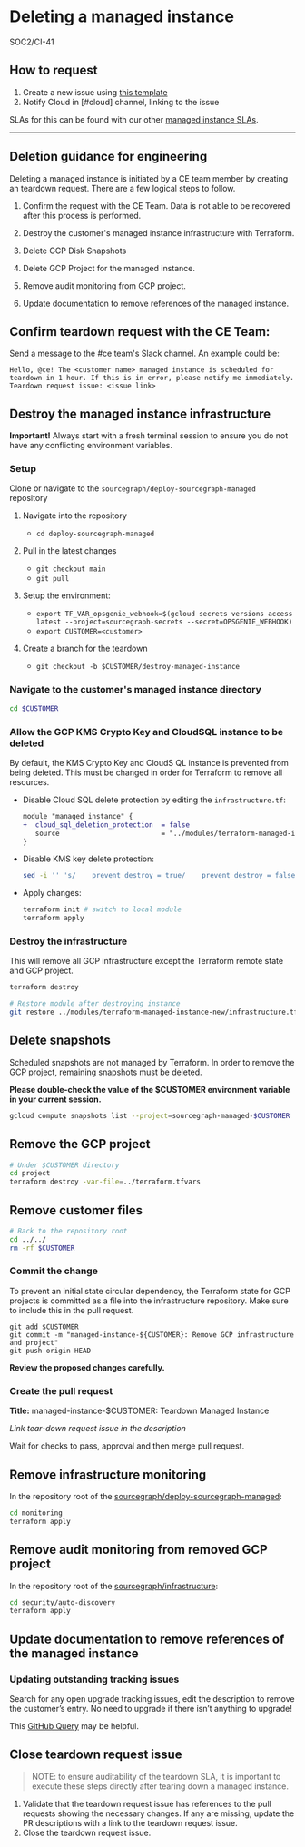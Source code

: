 # Deleting a managed instance

<span class="badge badge-note">SOC2/CI-41</span>

## How to request

1. Create a new issue using [this template](https://github.com/sourcegraph/customer/issues/new?assignees=&labels=team%2Fdevops&template=managed-instance-teardown.md&title=)
2. Notify Cloud in [#cloud] channel, linking to the issue

SLAs for this can be found with our other [managed instance SLAs](../index.md#slas-for-managed-instances).

---

## Deletion guidance for engineering

Deleting a managed instance is initiated by a CE team member by creating an teardown request. There are a few logical steps to follow.

1.  Confirm the request with the CE Team. Data is not able to be recovered after this process is performed.

1.  Destroy the customer's managed instance infrastructure with Terraform.
1.  Delete GCP Disk Snapshots
1.  Delete GCP Project for the managed instance.
1.  Remove audit monitoring from GCP project.
1.  Update documentation to remove references of the managed instance.

## Confirm teardown request with the CE Team:

Send a message to the #ce team's Slack channel. An example could be:

```
Hello, @ce! The <customer name> managed instance is scheduled for teardown in 1 hour. If this is in error, please notify me immediately.
Teardown request issue: <issue link>
```

## Destroy the managed instance infrastructure

**Important!** Always start with a fresh terminal session to ensure you do not have any conflicting environment variables.

### Setup

Clone or navigate to the `sourcegraph/deploy-sourcegraph-managed` repository

1.  Navigate into the repository

    - `cd deploy-sourcegraph-managed`

1.  Pull in the latest changes

    - `git checkout main`
    - `git pull`

1.  Setup the environment:

    - `export TF_VAR_opsgenie_webhook=$(gcloud secrets versions access latest --project=sourcegraph-secrets --secret=OPSGENIE_WEBHOOK)`
    - `export CUSTOMER=<customer>`

1.  Create a branch for the teardown

    - `git checkout -b $CUSTOMER/destroy-managed-instance`

### Navigate to the customer's managed instance directory

```sh
cd $CUSTOMER
```

### Allow the GCP KMS Crypto Key and CloudSQL instance to be deleted

By default, the KMS Crypto Key and CloudS QL instance is prevented from being deleted. This must be changed in order for Terraform to remove all resources.

- Disable Cloud SQL delete protection by editing the `infrastructure.tf`:

  ```diff
  module "managed_instance" {
  +  cloud_sql_deletion_protection  = false
     source                         = "../modules/terraform-managed-instance-new"
  }
  ```

- Disable KMS key delete protection:

  ```sh
  sed -i '' 's/    prevent_destroy = true/    prevent_destroy = false/g' ../modules/terraform-managed-instance-new/infrastructure.tf
  ```

- Apply changes:

  ```sh
  terraform init # switch to local module
  terraform apply
  ```

### Destroy the infrastructure

This will remove all GCP infrastructure except the Terraform remote state and GCP project.

```sh
terraform destroy

# Restore module after destroying instance
git restore ../modules/terraform-managed-instance-new/infrastructure.tf
```

## Delete snapshots

Scheduled snapshots are not managed by Terraform. In order to remove the GCP project, remaining snapshots must be deleted.

**Please double-check the value of the $CUSTOMER environment variable in your current session.**

```sh
gcloud compute snapshots list --project=sourcegraph-managed-$CUSTOMER | grep "data" | awk '{print $1}' | xargs gcloud compute snapshots delete --project=sourcegraph-managed-$CUSTOMER --quiet
```

## Remove the GCP project

```sh
# Under $CUSTOMER directory
cd project
terraform destroy -var-file=../terraform.tfvars
```

## Remove customer files

```sh
# Back to the repository root
cd ../../
rm -rf $CUSTOMER
```

### Commit the change

To prevent an initial state circular dependency, the Terraform state for GCP projects is committed as a file into the infrastructure repository.
Make sure to include this in the pull request.

```
git add $CUSTOMER
git commit -m "managed-instance-${CUSTOMER}: Remove GCP infrastructure and project"
git push origin HEAD
```

**Review the proposed changes carefully.**

### Create the pull request

**Title:** managed-instance-$CUSTOMER: Teardown Managed Instance

_Link tear-down request issue in the description_

Wait for checks to pass, approval and then merge pull request.

## Remove infrastructure monitoring

In the repository root of the [sourcegraph/deploy-sourcegraph-managed](https://github.com/sourcegraph/deploy-sourcegraph-managed):

```sh
cd monitoring
terraform apply
```

## Remove audit monitoring from removed GCP project

In the repository root of the [sourcegraph/infrastructure](https://github.com/sourcegraph/infrastructure):

```sh
cd security/auto-discovery
terraform apply
```

## Update documentation to remove references of the managed instance

### Updating outstanding tracking issues

Search for any open upgrade tracking issues, edit the description to remove the customer’s entry. No need to upgrade if there isn’t anything to upgrade!

This [GitHub Query](https://github.com/sourcegraph/sourcegraph/issues?q=is%3Aopen+is%3Aissue+label%3Arelease-tracking) may be helpful.

## Close teardown request issue

> NOTE: to ensure auditability of the teardown SLA, it is important to execute these steps directly after tearing down a managed instance.

1. Validate that the teardown request issue has references to the pull requests showing the necessary changes. If any are missing, update the PR descriptions with a link to the teardown request issue.
1. Close the teardown request issue.
